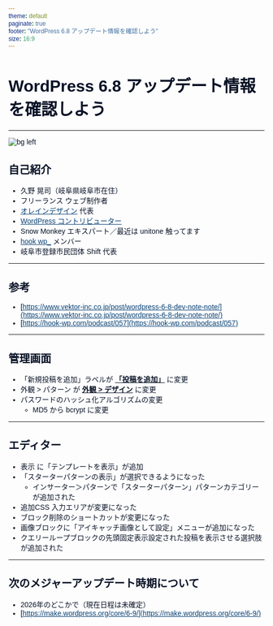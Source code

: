 ```yaml
---
theme: default
paginate: true
footer: "WordPress 6.8 アップデート情報を確認しよう" 
size: 16:9
---
```


<style>
    @import "https://fonts.googleapis.com/css2?family=Noto+Sans+JP:wght@100..900&display=swap";

    * {
        font-family: "Noto Sans JP", sans-serif;
        color: #081226;
    }

    h1, h2, h3, h4, h5, h6 {
        color: #081226;
    }

    h1 {
        font-size: 2rem;
    }

    strong {
        text-decoration: underline;
    }

    a {
        color: #074073;
        text-decoration: underline;
    }

    section table {
        width: 100% !important;
        display: table;
    }

    header,
    footer {
        font-size: .5rem;
        color: #808080;
    }

    section.section-title {
        background-color: #081226;
    }
    section.section-title h1,
    section.section-title h2,
    section.section-title p,
    section.section-title header,
    section.section-title footer,
    section.section-title:after {
        color: white;
    }

    section.only-bg-image header,
    section.only-bg-image footer,
    section.only-bg-image:after {
        display: none;
    }

    section.big-message {
        background-color: yellow;
        color: #ffffff;
    }
</style>

# WordPress 6.8 アップデート情報を確認しよう

---

![bg left](https://olein-design.com/wp-content/uploads/2023/08/kuno_high-quality_square-768x768.jpg)

## 自己紹介

- 久野 晃司（岐阜県岐阜市在住）
- フリーランス ウェブ制作者
- [オレインデザイン](https://olein-design.com) 代表
- [WordPress コントリビューター](https://profiles.wordpress.org/olein/)
- Snow Monkey エキスパート／最近は unitone 触ってます
- [hook wp_](https://hook-wp.com/) メンバー
- 岐阜市登録市民団体 Shift 代表

---

## 参考

- [https://www.vektor-inc.co.jp/post/wordpress-6-8-dev-note-note/](https://www.vektor-inc.co.jp/post/wordpress-6-8-dev-note-note/)
- [https://hook-wp.com/podcast/057](https://hook-wp.com/podcast/057)

---

## 管理画面

- 「新規投稿を追加」ラベルが **「投稿を追加」** に変更
- 外観 > パターン が **外観 > デザイン** に変更
- パスワードのハッシュ化アルゴリズムの変更
  - MD5 から bcrypt に変更

---

## エディター

- 表示 に「テンプレートを表示」が追加
- 「スターターパターンの表示」が選択できるようになった
  - インサーター＞パターンで「スターターパターン」パターンカテゴリーが追加された
- 追加CSS 入力エリアが変更になった
- ブロック削除のショートカットが変更になった
- 画像ブロックに「アイキャッチ画像として設定」メニューが追加になった
- クエリーループブロックの先頭固定表示設定された投稿を表示させる選択肢が追加された

---

## 次のメジャーアップデート時期について

- 2026年のどこかで（現在日程は未確定）
- [https://make.wordpress.org/core/6-9/](https://make.wordpress.org/core/6-9/)